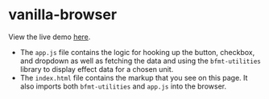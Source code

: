 # vanilla-browser

View the live demo [here](https://joshuacastor.me/bfmt-utilities/examples/vanilla-browser/index.html).

* The `app.js` file contains the logic for hooking up the button, checkbox, and dropdown as well as fetching the data and using the `bfmt-utilities` library to display effect data for a chosen unit.
* The `index.html` file contains the markup that you see on this page. It also imports both `bfmt-utilities` and `app.js` into the browser.
